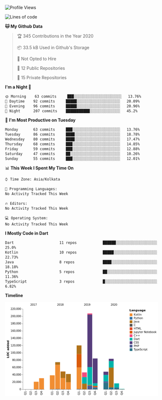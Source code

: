 <!--START_SECTION:waka-->
![Profile Views](http://img.shields.io/badge/Profile%20Views-0-blue)

![Lines of code](https://img.shields.io/badge/From%20Hello%20World%20I%27ve%20Written-1.6%20million%20lines%20of%20code-blue)

**🐱 My Github Data** 

> 🏆 345 Contributions in the Year 2020
 > 
> 📦 33.5 kB Used in Github's Storage 
 > 
> 🚫 Not Opted to Hire
 > 
> 📜 12 Public Repositories
 > 
> 🔑 15 Private Repositories 

**I'm a Night 🦉** 

```text
🌞 Morning    63 commits     ███░░░░░░░░░░░░░░░░░░░░░░   13.76% 
🌆 Daytime    92 commits     █████░░░░░░░░░░░░░░░░░░░░   20.09% 
🌃 Evening    96 commits     █████░░░░░░░░░░░░░░░░░░░░   20.96% 
🌙 Night      207 commits    ███████████░░░░░░░░░░░░░░   45.2%

```
📅 **I'm Most Productive on Tuesday** 

```text
Monday       63 commits     ███░░░░░░░░░░░░░░░░░░░░░░   13.76% 
Tuesday      86 commits     ████░░░░░░░░░░░░░░░░░░░░░   18.78% 
Wednesday    80 commits     ████░░░░░░░░░░░░░░░░░░░░░   17.47% 
Thursday     68 commits     ███░░░░░░░░░░░░░░░░░░░░░░   14.85% 
Friday       59 commits     ███░░░░░░░░░░░░░░░░░░░░░░   12.88% 
Saturday     47 commits     ██░░░░░░░░░░░░░░░░░░░░░░░   10.26% 
Sunday       55 commits     ███░░░░░░░░░░░░░░░░░░░░░░   12.01%

```


📊 **This Week I Spent My Time On** 

```text
⌚︎ Time Zone: Asia/Kolkata

💬 Programming Languages: 
No Activity Tracked This Week

🔥 Editors: 
No Activity Tracked This Week

💻 Operating System: 
No Activity Tracked This Week

```

**I Mostly Code in Dart** 

```text
Dart                     11 repos            ██████░░░░░░░░░░░░░░░░░░░   25.0% 
Kotlin                   10 repos            █████░░░░░░░░░░░░░░░░░░░░   22.73% 
Java                     8 repos             ████░░░░░░░░░░░░░░░░░░░░░   18.18% 
Python                   5 repos             ██░░░░░░░░░░░░░░░░░░░░░░░   11.36% 
TypeScript               3 repos             █░░░░░░░░░░░░░░░░░░░░░░░░   6.82%

```


**Timeline**

![Chart not found](https://github.com/prabhatdev/prabhatdev/blob/master/charts/bar_graph.png) 


<!--END_SECTION:waka-->

